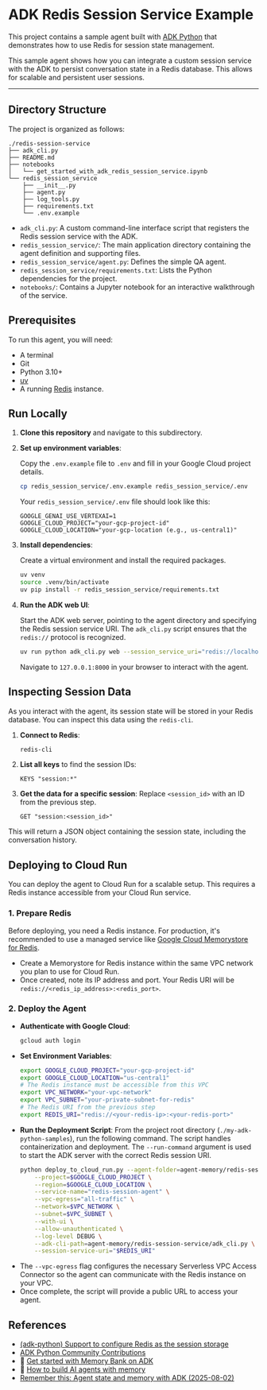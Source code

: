 # ADK Redis Session Service Example

This project contains a sample agent built with [ADK Python](https://google.github.io/adk-docs/) that demonstrates how to use Redis for session state management.

This sample agent shows how you can integrate a custom session service with the ADK to persist conversation state in a Redis database. This allows for scalable and persistent user sessions.

---

## Directory Structure

The project is organized as follows:

```
./redis-session-service
├── adk_cli.py
├── README.md
├── notebooks
│   └── get_started_with_adk_redis_session_service.ipynb
└── redis_session_service
    ├── __init__.py
    ├── agent.py
    ├── log_tools.py
    ├── requirements.txt
    └── .env.example
```

- `adk_cli.py`: A custom command-line interface script that registers the Redis session service with the ADK.
- `redis_session_service/`: The main application directory containing the agent definition and supporting files.
- `redis_session_service/agent.py`: Defines the simple QA agent.
- `redis_session_service/requirements.txt`: Lists the Python dependencies for the project.
- `notebooks/`: Contains a Jupyter notebook for an interactive walkthrough of the service.

## Prerequisites

To run this agent, you will need:
- A terminal
- Git
- Python 3.10+
- [uv](https://docs.astral.sh/uv/getting-started/installation/)
- A running [Redis](https://redis.io/docs/getting-started/installation/) instance.

## Run Locally

1.  **Clone this repository** and navigate to this subdirectory.

2.  **Set up environment variables**:

    Copy the `.env.example` file to `.env` and fill in your Google Cloud project details.

    ```bash
    cp redis_session_service/.env.example redis_session_service/.env
    ```

    Your `redis_session_service/.env` file should look like this:

    ```
    GOOGLE_GENAI_USE_VERTEXAI=1
    GOOGLE_CLOUD_PROJECT="your-gcp-project-id"
    GOOGLE_CLOUD_LOCATION="your-gcp-location (e.g., us-central1)"
    ```

3.  **Install dependencies**:

    Create a virtual environment and install the required packages.

    ```bash
    uv venv
    source .venv/bin/activate
    uv pip install -r redis_session_service/requirements.txt
    ```

4.  **Run the ADK web UI**:

    Start the ADK web server, pointing to the agent directory and specifying the Redis session service URI. The `adk_cli.py` script ensures that the `redis://` protocol is recognized.

    ```bash
    uv run python adk_cli.py web --session_service_uri="redis://localhost:6379" redis_session_service
    ```

    Navigate to `127.0.0.1:8000` in your browser to interact with the agent.

## Inspecting Session Data

As you interact with the agent, its session state will be stored in your Redis database. You can inspect this data using the `redis-cli`.

1.  **Connect to Redis**:
    ```bash
    redis-cli
    ```

2.  **List all keys** to find the session IDs:
    ```
    KEYS "session:*"
    ```

3.  **Get the data for a specific session**:
    Replace `<session_id>` with an ID from the previous step.
    ```
    GET "session:<session_id>"
    ```

This will return a JSON object containing the session state, including the conversation history.

## Deploying to Cloud Run

You can deploy the agent to Cloud Run for a scalable setup. This requires a Redis instance accessible from your Cloud Run service.

### 1. Prepare Redis

Before deploying, you need a Redis instance. For production, it's recommended to use a managed service like [Google Cloud Memorystore for Redis](https://cloud.google.com/memorystore/docs/redis).

- Create a Memorystore for Redis instance within the same VPC network you plan to use for Cloud Run.
- Once created, note its IP address and port. Your Redis URI will be `redis://<redis_ip_address>:<redis_port>`.

### 2. Deploy the Agent

- **Authenticate with Google Cloud**:
    ```bash
    gcloud auth login
    ```
- **Set Environment Variables**:
    ```bash
    export GOOGLE_CLOUD_PROJECT="your-gcp-project-id"
    export GOOGLE_CLOUD_LOCATION="us-central1"
    # The Redis instance must be accessible from this VPC
    export VPC_NETWORK="your-vpc-network"
    export VPC_SUBNET="your-private-subnet-for-redis"
    # The Redis URI from the previous step
    export REDIS_URI="redis://<your-redis-ip>:<your-redis-port>"
    ```
- **Run the Deployment Script**:
    From the project root directory (`./my-adk-python-samples`), run the following command. The script handles containerization and deployment. The `--run-command` argument is used to start the ADK server with the correct Redis session URI.
    ```bash
    python deploy_to_cloud_run.py --agent-folder=agent-memory/redis-session-service/redis_session_service \
        --project=$GOOGLE_CLOUD_PROJECT \
        --region=$GOOGLE_CLOUD_LOCATION \
        --service-name="redis-session-agent" \
        --vpc-egress="all-traffic" \
        --network=$VPC_NETWORK \
        --subnet=$VPC_SUBNET \
        --with-ui \
        --allow-unauthenticated \
        --log-level DEBUG \
        --adk-cli-path=agent-memory/redis-session-service/adk_cli.py \
        --session-service-uri="$REDIS_URI" 
    ```
- The `--vpc-egress` flag configures the necessary Serverless VPC Access Connector so the agent can communicate with the Redis instance on your VPC.
- Once complete, the script will provide a public URL to access your agent.

## References

- [(adk-python) Support to configure Redis as the session storage](https://github.com/google/adk-python/issues/938#issuecomment-3429871364)
- [ADK Python Community Contributions](https://github.com/google/adk-python-community)
- 📓 [Get started with Memory Bank on ADK](https://github.com/GoogleCloudPlatform/generative-ai/blob/main/agents/agent_engine/memory_bank/get_started_with_memory_bank_on_adk.ipynb)
- 🎥 [How to build AI agents with memory](https://youtu.be/sMtrelDNxIc?si=sw_-ALjIP93DjtED)
- [Remember this: Agent state and memory with ADK (2025-08-02)](https://cloud.google.com/blog/topics/developers-practitioners/remember-this-agent-state-and-memory-with-adk?hl=en)
